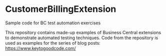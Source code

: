 # CustomerBillingExtension
Sample code for BC test automation exercises

This repository contains made-up examples of Business Central extensions to demonstrate automated testing techniques.
Code from the repository is used as examples for the series of blog posts: https://www.keytogoodcode.com/
